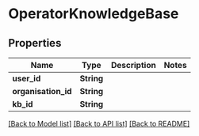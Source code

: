 # OperatorKnowledgeBase

## Properties

Name | Type | Description | Notes
------------ | ------------- | ------------- | -------------
**user_id** | **String** |  | 
**organisation_id** | **String** |  | 
**kb_id** | **String** |  | 

[[Back to Model list]](../README.md#documentation-for-models) [[Back to API list]](../README.md#documentation-for-api-endpoints) [[Back to README]](../README.md)


